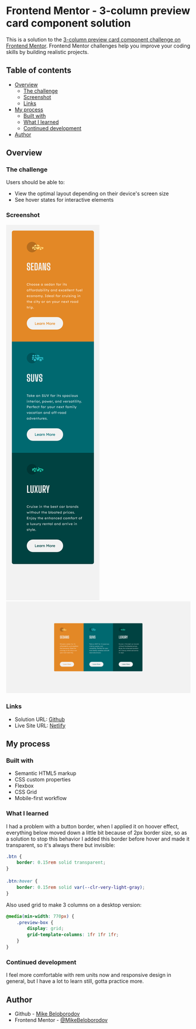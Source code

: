 # Frontend Mentor - 3-column preview card component solution

This is a solution to the [3-column preview card component challenge on Frontend Mentor](https://www.frontendmentor.io/challenges/3column-preview-card-component-pH92eAR2-). Frontend Mentor challenges help you improve your coding skills by building realistic projects. 

## Table of contents

- [Overview](#overview)
  - [The challenge](#the-challenge)
  - [Screenshot](#screenshot)
  - [Links](#links)
- [My process](#my-process)
  - [Built with](#built-with)
  - [What I learned](#what-i-learned)
  - [Continued development](#continued-development)
- [Author](#author)

## Overview

### The challenge

Users should be able to:

- View the optimal layout depending on their device's screen size
- See hover states for interactive elements

### Screenshot

![](./screenshot_mobile.png)
![](./screenshot_desktop.png)

### Links

- Solution URL: [Github](https://github.com/MikeBeloborodov/3-column-card)
- Live Site URL: [Netlify](https://silver-buttercream-4e7f64.netlify.app/)

## My process

### Built with

- Semantic HTML5 markup
- CSS custom properties
- Flexbox
- CSS Grid
- Mobile-first workflow

### What I learned

I had a problem with a button border, when I applied it on hoover effect, everything below moved down a little bit because of 2px border size, so as a solution to stop this behavior I added this border before hover and made it transparent, so it's always there but invisible:

```CSS
.btn {
    border: 0.15rem solid transparent;
}

.btn:hover {
    border: 0.15rem solid var(--clr-very-light-gray);
}
```

Also used grid to make 3 columns on a desktop version: 

```CSS
@media(min-width: 770px) {
    .preview-box {
        display: grid;
        grid-template-columns: 1fr 1fr 1fr;
    }
}
```

### Continued development

I feel more comfortable with rem units now and responsive design in general, but I have a lot to learn still, gotta practice more.

## Author

- Github - [Mike Beloborodov](https://github.com/MikeBeloborodov)
- Frontend Mentor - [@MikeBeloborodov](https://www.frontendmentor.io/profile/MikeBeloborodov)
